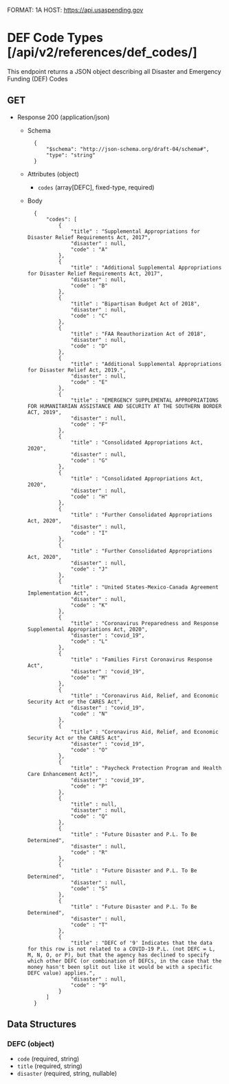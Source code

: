 FORMAT: 1A
HOST: https://api.usaspending.gov

# DEF Code Types [/api/v2/references/def_codes/]

This endpoint returns a JSON object describing all Disaster and Emergency Funding (DEF) Codes
​
## GET
+ Response 200 (application/json)
    + Schema

            {
                "$schema": "http://json-schema.org/draft-04/schema#",
                "type": "string"
            }

    + Attributes (object)
        + `codes` (array[DEFC], fixed-type, required)
    + Body

            {
                "codes": [
                    {
                        "title" : "Supplemental Appropriations for Disaster Relief Requirements Act, 2017",
                        "disaster" : null,
                        "code" : "A"
                    },
                    {
                        "title" : "Additional Supplemental Appropriations for Disaster Relief Requirements Act, 2017",
                        "disaster" : null,
                        "code" : "B"
                    },
                    {
                        "title" : "Bipartisan Budget Act of 2018",
                        "disaster" : null,
                        "code" : "C"
                    },
                    {
                        "title" : "FAA Reauthorization Act of 2018",
                        "disaster" : null,
                        "code" : "D"
                    },
                    {
                        "title" : "Additional Supplemental Appropriations for Disaster Relief Act, 2019.",
                        "disaster" : null,
                        "code" : "E"
                    },
                    {
                        "title" : "EMERGENCY SUPPLEMENTAL APPROPRIATIONS FOR HUMANITARIAN ASSISTANCE AND SECURITY AT THE SOUTHERN BORDER ACT, 2019",
                        "disaster" : null,
                        "code" : "F"
                    },
                    {
                        "title" : "Consolidated Appropriations Act, 2020",
                        "disaster" : null,
                        "code" : "G"
                    },
                    {
                        "title" : "Consolidated Appropriations Act, 2020",
                        "disaster" : null,
                        "code" : "H"
                    },
                    {
                        "title" : "Further Consolidated Appropriations Act, 2020",
                        "disaster" : null,
                        "code" : "I"
                    },
                    {
                        "title" : "Further Consolidated Appropriations Act, 2020",
                        "disaster" : null,
                        "code" : "J"
                    },
                    {
                        "title" : "United States-Mexico-Canada Agreement Implementation Act",
                        "disaster" : null,
                        "code" : "K"
                    },
                    {
                        "title" : "Coronavirus Preparedness and Response Supplemental Appropriations Act, 2020",
                        "disaster" : "covid_19",
                        "code" : "L"
                    },
                    {
                        "title" : "Families First Coronavirus Response Act",
                        "disaster" : "covid_19",
                        "code" : "M"
                    },
                    {
                        "title" : "Coronavirus Aid, Relief, and Economic Security Act or the CARES Act",
                        "disaster" : "covid_19",
                        "code" : "N"
                    },
                    {
                        "title" : "Coronavirus Aid, Relief, and Economic Security Act or the CARES Act",
                        "disaster" : "covid_19",
                        "code" : "O"
                    },
                    {
                        "title" : "Paycheck Protection Program and Health Care Enhancement Act)",
                        "disaster" : "covid_19",
                        "code" : "P"
                    },
                    {
                        "title" : null,
                        "disaster" : null,
                        "code" : "Q"
                    },
                    {
                        "title" : "Future Disaster and P.L. To Be Determined",
                        "disaster" : null,
                        "code" : "R"
                    },
                    {
                        "title" : "Future Disaster and P.L. To Be Determined",
                        "disaster" : null,
                        "code" : "S"
                    },
                    {
                        "title" : "Future Disaster and P.L. To Be Determined",
                        "disaster" : null,
                        "code" : "T"
                    },
                    {
                        "title" : "DEFC of '9' Indicates that the data for this row is not related to a COVID-19 P.L. (not DEFC = L, M, N, O, or P), but that the agency has declined to specify which other DEFC (or combination of DEFCs, in the case that the money hasn't been split out like it would be with a specific DEFC value) applies.",
                        "disaster" : null,
                        "code" : "9"
                    }
                ]
            }


## Data Structures
### DEFC (object)
+ `code` (required, string)
+ `title` (required, string)
+ `disaster` (required, string, nullable)
